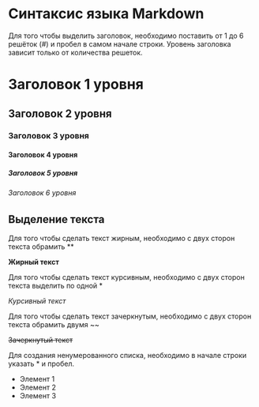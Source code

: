  # Синтаксис языка Markdown
Для того чтобы выделить заголовок, необходимо поставить от 1 до 6 решёток (#) и пробел в самом начале строки. Уровень заголовка зависит только от количества решеток.

 # Заголовок 1 уровня
 ## Заголовок 2 уровня
 ### Заголовок 3 уровня
 #### Заголовок 4 уровня
 ##### Заголовок 5 уровня
 ###### Заголовок 6 уровня

 ## Выделение текста

Для того чтобы сделать текст жирным, необходимо с двух сторон текста обрамить **

**Жирный текст**

Для того чтобы сделать текст курсивным, необходимо с двух сторон текста выделить по одной *

*Курсивный текст*

Для того чтобы сделать текст зачеркнутым, необходимо с двух сторон текста обрамить двумя ~~

~~Зачеркнутый текст~~

Для создания ненумерованного списка, необходимо в начале строки указать * и пробел.

* Элемент 1
* Элемент 2
* Элемент 3
